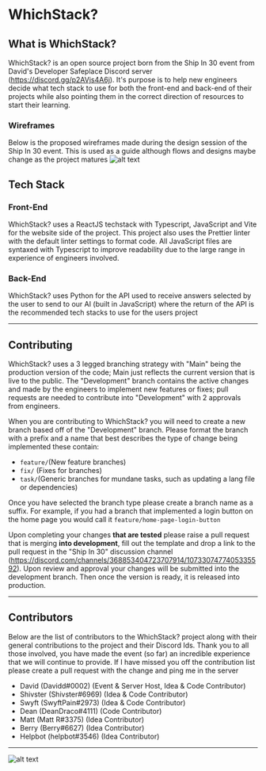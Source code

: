 # WhichStack?

## What is WhichStack?
WhichStack? is an open source project born from the Ship In 30 event from David's Developer Safeplace Discord server (https://discord.gg/p2AVjs4A6j). It's purpose is to help new engineers decide what tech stack to use for both the front-end and back-end of their projects while also pointing them in the correct direction of resources to start their learning.

### Wireframes
Below is the proposed wireframes made during the design session of the Ship In 30 event. This is used as a guide although flows and designs maybe change as the project matures
![alt text](https://images-ext-2.discordapp.net/external/UqAluRpBPffl6UDKxjS1viXmHB7Z8Y4e6KGQw5IZR24/https/cdn-longterm.mee6.xyz/plugins/embeds/images/368853404723707914/a0185fa3892afd8be70967f7637ea0442355fefd74fea108fe4f857e239acbde.png?width=848&height=676)

## Tech Stack
### Front-End
WhichStack? uses a ReactJS techstack with Typescript, JavaScript and Vite for the website side of the project. This project also uses the Prettier linter with the default linter settings to format code. All JavaScript files are syntaxed with Typescript to improve readability due to the large range in experience of engineers involved.

### Back-End
WhichStack? uses Python for the API used to receive answers selected by the user to send to our AI (built in JavaScript) where the return of the API is the recommended tech stacks to use for the users project

---

## Contributing
WhichStack? uses a 3 legged branching strategy with "Main" being the production version of the code; Main just reflects the current version that is live to the public. The "Development" branch contains the active changes and made by the engineers to implement new features or fixes; pull requests are needed to contribute into "Development" with 2 approvals from engineers.

When you are contributing to WhichStack? you will need to create a new branch based off of the "Development" branch. Please format the branch with a prefix and a name that best describes the type of change being implemented these contain:
- `feature/`(New feature branches)
- `fix/` (Fixes for branches)
- `task/`(Generic branches for mundane tasks, such as updating a lang file or dependencies)

Once you have selected the branch type please create a branch name as a suffix. For example, if you had a branch that implemented a login button on the home page you would call it `feature/home-page-login-button`

Upon completing your changes **that are tested** please raise a pull request that is merging **into development**, fill out the template and drop a link to the pull request in the "Ship In 30" discussion channel (https://discord.com/channels/368853404723707914/1073307477405335592). Upon review and approval your changes will be submitted into the development branch. Then once the version is ready, it is released into production.

---

## Contributors
Below are the list of contributors to the WhichStack? project along with their general contributions to the project and their Discord Ids. Thank you to all those involved, you have made the event (so far) an incredible experience that we will continue to provide. If I have missed you off the contribution list please create a pull request with the change and ping me in the server

- David (Davidd#0002) (Event & Server Host, Idea & Code Contributor)
- Shivster (Shivster#6969) (Idea & Code Contributor)
- Swyft (SwyftPain#2973) (Idea & Code Contributor) 
- Dean (DeanDraco#4111) (Code Contributor) 
- Matt (Matt R#3375) (Idea Contributor)
- Berry (Berry#6627) (Idea Contributor)
- Helpbot (helpbot#3546) (Idea Contributor)

---

![alt text](https://images-ext-1.discordapp.net/external/ZodgpNW25bKMHly3yapNdxjUcH8s__4xR5pqVxXy1dA/https/cdn-longterm.mee6.xyz/plugins/embeds/images/368853404723707914/668c5398d4a84cfbd3475ae6d201c456e398f819dcbf513c719b6d00aac67756.png?width=848&height=676)

